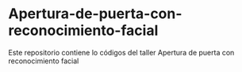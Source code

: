 # Apertura-de-puerta-con-reconocimiento-facial
Este repositorio contiene lo códigos del taller Apertura de puerta con reconocimiento facial
